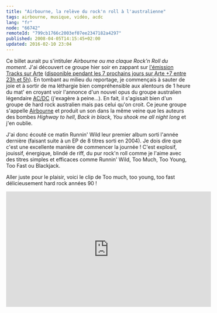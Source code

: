 ```yaml
---
title: "Airbourne, la relève du rock'n roll à l'australienne"
tags: airbourne, musique, vidéo, acdc
lang: "fr"
node: "66742"
remoteId: "799cb1766c2003ef07ee2347182a4297"
published: 2008-04-05T14:15:45+02:00
updated: 2016-02-10 23:04
---
```


Ce billet aurait pu s'intituler *Airbourne ou ma claque Rock'n Roll du moment*.
J'ai découvert ce groupe hier soir en zappant sur [l'émission Tracks sur
Arte](http://www.arte.tv/fr/art-musique/tracks/Cette-semaine/navigation/1991064.html)
([disponible pendant les 7 prochains jours sur Arte +7 entre 23h et
5h](http://plus7.arte.tv/fr/detailPage/1697660,CmC=1974660,scheduleId=1959260.html)).
En tombant au milieu du reportage, je commençais à sauter de joie et à sortir de
ma léthargie bien compréhensible aux alentours de 1 heure du mat' en croyant
voir l'annonce d'un nouvel opus du groupe australien légendaire
[AC/DC](/tag/acdc) (j'exagère à peine…). En fait, il s'agissait bien d'un
groupe de hard rock australien mais pas celui qu'on croit. Ce jeune groupe
s'appelle [Airbourne](http://www.airbourne-france.fr/) et produit un son dans la
même veine que les auteurs des bombes *Highway to hell*, *Back in black*, *You
shook me all night long* et j'en oublie.


J'ai donc écouté ce matin Runnin' Wild leur premier album sorti l'année dernière
(faisant suite à un EP de 8 titres sorti en 2004). Je dois dire que c'est une
excellente manière de commencer la journée&nbsp;! C'est explosif, jouissif,
énergique, blindé de riff, du pur rock'n roll comme je l'aime avec des titres
simples et efficaces comme Runnin' Wild, Too Much, Too Young, Too Fast ou
Blackjack.

Aller juste pour le plaisir, voici le clip de Too much, too young, too fast
délicieusement hard rock années 90&nbsp;!

<div class="video-container">
<iframe width="560" height="315" src="https://www.youtube-nocookie.com/embed/uANVBPVaf-g?rel=0" frameborder="0" allow="autoplay; encrypted-media" allowfullscreen></iframe>
</div>
